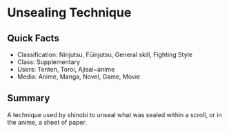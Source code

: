 # Unsealing Technique

## Quick Facts
- Classification: Ninjutsu, Fūinjutsu, General skill, Fighting Style
- Class: Supplementary
- Users: Tenten, Toroi, Ajisai~anime<!-- Do not add other users, Tenten, Toroi and Ajisai are only listed because this technique is their speciality -->
- Media: Anime, Manga, Novel, Game, Movie

## Summary
A technique used by shinobi to unseal what was sealed within a scroll, or in the anime, a sheet of paper.
